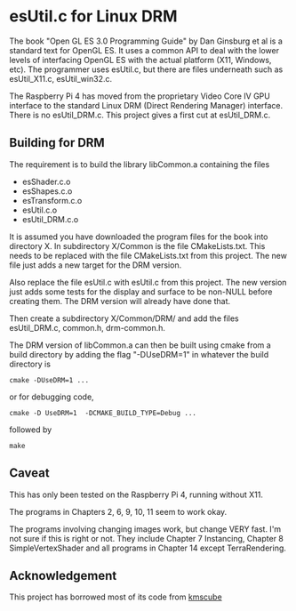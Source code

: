 # esUtil.c for Linux DRM

The book "Open GL ES 3.0 Programming Guide" by
Dan Ginsburg et al is a standard text for OpenGL ES.
It uses a common API to deal with the lower levels
of interfacing OpenGL ES with the actual platform
(X11, Windows, etc). The programmer uses esUtil.c,
but there are files underneath such as esUtil_X11.c,
esUtil_win32.c.

The Raspberry Pi 4 has moved from the proprietary Video Core IV
GPU interface to the standard Linux DRM
(Direct Rendering Manager) interface. There is no
esUtil_DRM.c. This project gives a first cut
at esUtil_DRM.c.

## Building for DRM

The requirement is to build the library libCommon.a
containing the files
+ esShader.c.o
+ esShapes.c.o
+ esTransform.c.o
+ esUtil.c.o
+ esUtil_DRM.c.o

It is assumed you have downloaded the program files for the book
into directory X. In subdirectory X/Common is the file
CMakeLists.txt. This needs to be replaced with the file
CMakeLists.txt from this project. The new file just adds
a new target for the DRM version.

Also replace the file esUtil.c with esUtil.c from this
project. The new version just adds some tests for
the display and surface to be non-NULL before
creating them. The DRM version will already have done that.

Then create a subdirectory X/Common/DRM/ and add the files
esUtil_DRM.c, common.h, drm-common.h.

The DRM version of libCommon.a can then be built using cmake from a
build directory by adding the flag "-DUseDRM=1" in whatever the
build directory is

    cmake -DUseDRM=1 ...

or for debugging code,

    cmake -D UseDRM=1  -DCMAKE_BUILD_TYPE=Debug ...

followed by

    make
    
## Caveat

This has only been tested on the Raspberry Pi 4, running without
X11.

The programs in Chapters 2, 6, 9, 10, 11 seem to work okay.

The programs involving changing images work, but change VERY fast.
I'm not sure if this is right or not. They include
Chapter 7 Instancing,
Chapter 8 SimpleVertexShader
and all programs in Chapter 14 except TerraRendering.

## Acknowledgement

This project has borrowed most of its code from
[kmscube](https://gitlab.freedesktop.org/mesa/kmscube)
